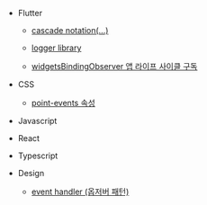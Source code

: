 - Flutter

  - [cascade notation(...)](flutter/20220524.md)

  - [logger library](flutter/20220525.md)

  - [widgetsBindingObserver 앱 라이프 사이클 구독](flutter/20220526.md)

- CSS

  - [point-events 속성](css/20220526.md)

- Javascript

- React

- Typescript

- Design

  - [event handler (옵저버 패턴)](design/20220530.md)
